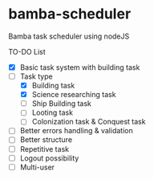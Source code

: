 # bamba-scheduler
Bamba task scheduler using nodeJS

TO-DO List
- [x] Basic task system with building task
- [ ] Task type
  - [x] Building task
  - [x] Science researching task
  - [ ] Ship Building task
  - [ ] Looting task
  - [ ] Colonization task & Conquest task
- [ ] Better errors handling & validation
- [ ] Better structure
- [ ] Repetitive task
- [ ] Logout possibility
- [ ] Multi-user

